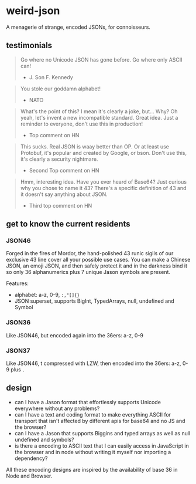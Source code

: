 # weird-json

A menagerie of strange, encoded JSONs, for connoisseurs.

## testimonials

> Go where no Unicode JSON has gone before. Go where only ASCII can!
> - J. Son F. Kennedy

> You stole our goddamn alphabet!
> - NATO

> What's the point of this? I mean it's clearly a joke, but... Why? Oh yeah, let's invent a new incompatible standard. Great idea. Just a reminder to everyone, don't use this in production! 
> - Top comment on HN

> This sucks. Real JSON is waay better than OP. Or at least use Protobuf, it's popular and created by Google, or bson. Don't use this, it's clearly a security nightmare.
> - Second Top comment on HN

> Hmm, interesting idea. Have you ever heard of Base64? Just curious why you chose to name it 43? There's a specific definition of 43 and it doesn't say anything about JSON. 
> - Third top comment on HN

## get to know the current residents


### JSON46

Forged in the fires of Mordor, the hand-polished 43 runic sigils of our exclusive 43 line cover all your possible use cases. You can make a Chinese JSON, an emoji JSON, and then safely protect it and in the darkness bind it so only 36 alphanumerics plus 7 unique Jason symbols are present.

Features:

- alphabet: a-z, 0-9, `:,"[]{}`
- JSON superset, supports BigInt, TypedArrays, null, undefined and Symbol

### JSON36

Like JSON46, but encoded again into the 36ers: a-z, 0-9

### JSON37

Like JSON46, t compressed with LZW, then encoded into the 36ers: a-z, 0-9 plus `.`

## design

- can I have a Jason format that effortlessly supports Unicode everywhere without any problems?
- can I have a text and coding format to make everything ASCII for transport that isn't affected by different apis for base64 and no JS and the browser?
- can I have a Jason that supports Biggins and typed arrays as well as null undefined and symbols?
- is there a encoding to ASCII text that I can easily access in JavaScript in the browser and in node without writing it myself nor importing a dependency?

All these encoding designs are inspired by the availability of base 36 in Node and Browser.

